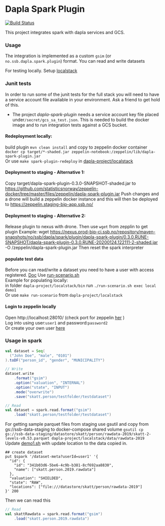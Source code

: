 # Dapla Spark Plugin 

[![Build Status](https://dev.azure.com/statisticsnorway/Dapla/_apis/build/status/statisticsnorway.dapla-spark-plugin?repoName=statisticsnorway%2Fdapla-spark-plugin&branchName=master)](https://dev.azure.com/statisticsnorway/Dapla/_build/latest?definitionId=99&repoName=statisticsnorway%2Fdapla-spark-plugin&branchName=master)

This project integrates spark with dapla services and GCS.

### Usage

The integration is implemented as a custom `gsim` (or `no.ssb.dapla.spark.plugin`) format. You can read and write datasets 

For testing locally. Setup [localstack](https://github.com/statisticsnorway/dapla-project/blob/master/localstack/README.md)

### Junit tests

In order to run some of the junit tests for the full stack you will need to have a service account file available in your environment.
Ask a friend to get hold of this.

  - The project _dapla-spark-plugin_ needs a service account key file placed under`/secret/gcs_sa_test.json`.
This is needed to build the docker image and to run integration tests against a GCS bucket.

#### Redeployment locally:
build plugin `mvn clean install` and copy to zeppelin docker container<br>
`docker cp target/*-shaded.jar zeppelin-notebook:/zeppelin/lib/dapla-spark-plugin.jar`<br>
Or use `make spark-plugin-redeploy` in [dapla-project/localstack](https://github.com/statisticsnorway/dapla-project)    

#### Deployment to staging - Alternative 1:
Copy target/dapla-spark-plugin-0.3.0-SNAPSHOT-shaded.jar to https://github.com/statisticsnorway/zeppelin-docker/tree/master/files/zeppelin/dapla-spark-plugin.jar
Push changes and a drone will build a zeppelin docker instance and this will then be deployed to https://zeppelin.staging-bip-app.ssb.no/

#### Deployment to staging - Alternative 2: 
Release plugin to nexus with drone. Then use `wget` from zepplin to get plugin
Example: wget https://nexus.prod-bip-ci.ssb.no/repository/maven-snapshots/no/ssb/dapla/spark/plugin/dapla-spark-plugin/0.3.0.RUNE-SNAPSHOT/dapla-spark-plugin-0.3.0.RUNE-20200124.122111-2-shaded.jar -O /zeppelin/dapla-spark-plugin.jar
Then reset the spark interpreter

#### populate test data
Before you can read/write a dataset you need to have a user with access registered. [Doc](https://github.com/statisticsnorway/dapla-project)
Use [run-scenario.sh](https://github.com/statisticsnorway/dapla-project/blob/master/localstack/bin/run-scenario.sh)<br>
Example for populating locally:      
in folder `dapla-project/localstack/bin` run `./run-scenario.sh exec local demo1`<br>
Or use `make run-scenario` from `dapla-project/localstack`

#### Login to zeppelin locally 
Open http://localhost:28010/ (check port for zeppelin [her](https://github.com/statisticsnorway/dapla-project/blob/master/localstack/docker-compose.yml) )<br>
Log into using user:`user1` and password:`password2`<br> 
Or create your own user [here](https://github.com/statisticsnorway/dapla-project/blob/master/localstack/docker/zeppelin/shiro.ini)   
 
### Usage in spark
```scala
val dataset = Seq(
  ("John Doe", "male", "0101")
).toDF("person_id", "gender", "MUNICIPALITY")

// Write
dataset.write
    .format("gsim")
    .option("valuation", "INTERNAL")
    .option("state", "INPUT")
    .mode("overwrite")
    .save("skatt.person/testfolder/testdataset")

// Read 
val dataset = spark.read.format("gsim")
    .load("skatt.person/testfolder/testdataset")
```
For getting sample parquet files from staging
use gsutil and copy from gs://ssb-data-staging to docker-compose shared volume
`gsutil cp gs://ssb-data-staging/datastore/skatt/person/rawdata-2019/skatt-2-levels-v0.53.parquet dapla-project/localstack/data/rawdata-2019`<br>
Update [demo1.sh](https://github.com/statisticsnorway/dapla-project/blob/master/localstack/bin/scenarios/demo1.sh) with update location to the data copied in.
```
## create dataset
put $spark '/dataset-meta?userId=user1' '{
  "id": {
    "id": "341b03d6-5be6-4c9b-b381-8cf692aa8830",
    "name": ["skatt.person.2019.rawdata"]
  },
  "valuation": "SHIELDED",
  "state": "RAW",
  "locations": ["file:///datastore/skatt/person/rawdata-2019"]
}' 200

```
Then we can read this
```scala
// Read 
val skattRawdata = spark.read.format("gsim")
    .load("skatt.person.2019.rawdata")

```
